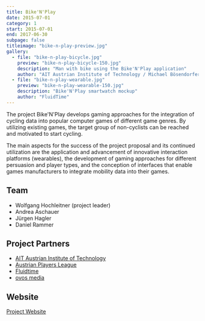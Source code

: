 ```yaml
---
title: Bike'N'Play
date: 2015-07-01
category: 1
start: 2015-07-01
end: 2017-06-30
subpage: false
titleimage: "bike-n-play-preview.jpg"
gallery:
  - file: "bike-n-play-bicycle.jpg"
    preview: "bike-n-play-bicycle-150.jpg"
    description: "Man with bike using the Bike'N'Play application"
    author: "AIT Austrian Institute of Technology / Michael Bösendorfer"
  - file: "bike-n-play-wearable.jpg"
    preview: "bike-n-play-wearable-150.jpg"
    description: "Bike'N'Play smartwatch mockup"
    author: "FluidTime"
---
```


The project Bike'N'Play develops gaming approaches for the integration of cycling data into popular computer games of different game genres. By utilizing existing games, the target group of non-cyclists can be reached and motivated to start cycling.

The main aspects for the success of the project proposal and its continued utilization are the application and advancement of innovative interaction platforms (wearables), the development of gaming approaches for different persuasion and player types, and the conception of interfaces that enable games manufacturers to integrate mobility data into their games.

## Team

* Wolfgang Hochleitner (project leader)
* Andrea Aschauer
* Jürgen Hagler
* Daniel Rammer

## Project Partners

* [AIT Austrian Institute of Technology](http://www.ait.ac.at/)
* [Austrian Players League](http://www.apl.at/)
* [Fluidtime](https://www.fluidtime.com/)
* [ovos media](http://www.ovos.at/)

## Website

[Project Website](http://bikenplay.at/)
